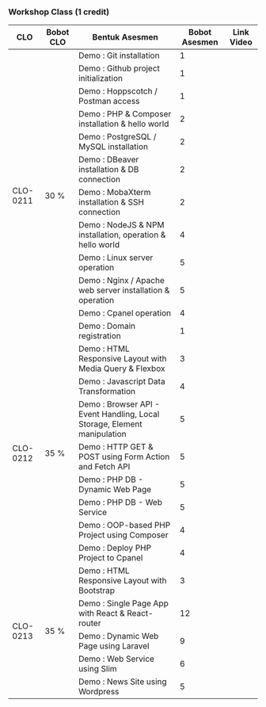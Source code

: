 ### Workshop Class (1 credit)

<table>
    <thead>
        <tr>
            <th>CLO</th>
            <th>Bobot CLO</th>
            <th>Bentuk Asesmen</th>
            <th>Bobot Asesmen</th>
            <th>Link Video</th>
        </tr>
    </thead>
    <tbody>
        <tr>
            <td rowspan=13>CLO-0211</td>
            <td rowspan=13>30 %</td>
        </tr>
        <tr>
            <td>Demo : Git installation</td><td>1</td><td></td>
        </tr>
        <tr>
            <td>Demo : Github project initialization</td><td>1</td>
        </tr>
        <tr>
            <td>Demo : Hoppscotch / Postman access</td><td>1</td>
        </tr>
        <tr>
            <td>Demo : PHP & Composer installation & hello world</td><td>2</td>
        </tr>
        <tr>
            <td>Demo : PostgreSQL / MySQL installation</td><td>2</td>
        </tr>        
        <tr>
            <td>Demo : DBeaver installation & DB connection</td><td>2</td>
        </tr>
        <tr>
            <td>Demo : MobaXterm installation & SSH connection</td><td>2</td>
        </tr>
        <tr>
            <td>Demo : NodeJS & NPM installation, operation & hello world</td><td>4</td>
        </tr>
        <tr>
            <td>Demo : Linux server operation</td><td>5</td>
        </tr>
        <tr>
            <td>Demo : Nginx / Apache web server installation & operation</td><td>5</td>
        </tr>
        <tr>
            <td>Demo : Cpanel operation</td><td>4</td>
        </tr>
        <tr>
            <td>Demo : Domain registration</td><td>1</td>
        </tr>
        <tr>
            <td rowspan=9>CLO-0212</td>
            <td rowspan=9>35 %</td>
        </tr>
        <tr>
            <td>Demo : HTML Responsive Layout with Media Query & Flexbox</td><td>3</td>
        </tr>
        <tr>
            <td>Demo : Javascript Data Transformation</td><td>4</td>
        </tr>
        <tr>
            <td>Demo : Browser API - Event Handling, Local Storage, Element manipulation</td><td>5</td>
        </tr>
        <tr>
            <td>Demo : HTTP GET & POST using Form Action and Fetch API</td><td>5</td>
        </tr>    
        <tr>
            <td>Demo : PHP DB - Dynamic Web Page</td><td>5</td>
        </tr>
        <tr>
            <td>Demo : PHP DB - Web Service</td><td>5</td>
        </tr>
        <tr>
            <td>Demo : OOP-based PHP Project using Composer</td><td>4</td>
        </tr>    
        <tr>
            <td>Demo : Deploy PHP Project to Cpanel</td><td>4</td>
        </tr>
        <tr>
            <td rowspan=6>CLO-0213</td>
            <td rowspan=6>35 %</td>
        </tr>
        <tr>
            <td>Demo : HTML Responsive Layout with Bootstrap</td><td>3</td>
        </tr>
        <tr>
            <td>Demo : Single Page App with React & React-router</td><td>12</td>
        </tr>
        <tr>
            <td>Demo : Dynamic Web Page using Laravel</td><td>9</td>
        </tr>
        <tr>
            <td>Demo : Web Service using Slim</td><td>6</td>
        </tr>
        <tr>
            <td>Demo : News Site using Wordpress</td><td>5</td>
        </tr>
    </tbody>
</table>
